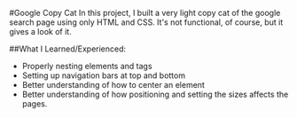 #Google Copy Cat
In this project, I built a very light copy cat of the google search page using only HTML and CSS. It's not functional, of course, but it gives a look of it.

##What I Learned/Experienced:
- Properly nesting elements and tags
- Setting up navigation bars at top and bottom
- Better understanding of how to center an element
- Better understanding of how positioning and setting the sizes affects the pages.